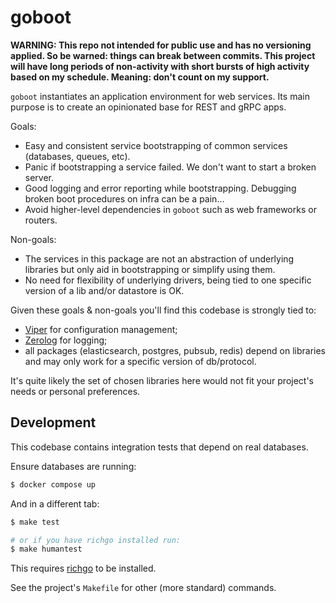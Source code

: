 # goboot

**WARNING: This repo not intended for public use and has no versioning applied. So be warned: things can break between commits. This project will have long periods of non-activity with short bursts of high activity based on my schedule. Meaning: don't count on my support.**

`goboot` instantiates an application environment for web services. Its main purpose is to create an opinionated base for REST and gRPC apps.

Goals:

- Easy and consistent service bootstrapping of common services (databases, queues, etc).
- Panic if bootstrapping a service failed. We don't want to start a broken server.
- Good logging and error reporting while bootstrapping. Debugging broken boot procedures on infra can be a pain...
- Avoid higher-level dependencies in `goboot` such as web frameworks or routers.

Non-goals:

- The services in this package are not an abstraction of underlying libraries but only aid in bootstrapping or simplify using them.
- No need for flexibility of underlying drivers, being tied to one specific version of a lib and/or datastore is OK.

Given these goals & non-goals you'll find this codebase is strongly tied to:

- [Viper](https://github.com/spf13/viper) for configuration management;
- [Zerolog](https://github.com/rs/zerolog) for logging;
- all packages (elasticsearch, postgres, pubsub, redis) depend on libraries and may only work for a specific version of db/protocol.

It's quite likely the set of chosen libraries here would not fit your project's needs or personal preferences.

## Development

This codebase contains integration tests that depend on real databases.

Ensure databases are running:

```bash
$ docker compose up
```

And in a different tab:

```bash
$ make test

# or if you have richgo installed run:
$ make humantest
```

This requires [richgo](https://github.com/kyoh86/richgo) to be installed.

See the project's `Makefile` for other (more standard) commands.